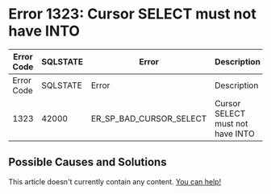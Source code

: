
# Error 1323: Cursor SELECT must not have INTO


| Error Code | SQLSTATE | Error | Description |
| --- | --- | --- | --- |
| Error Code | SQLSTATE | Error | Description |
| 1323 | 42000 | ER_SP_BAD_CURSOR_SELECT | Cursor SELECT must not have INTO |




## Possible Causes and Solutions


This article doesn't currently contain any content. [You can help!](/kb/en/writing-and-editing-knowledge-base-articles/)

